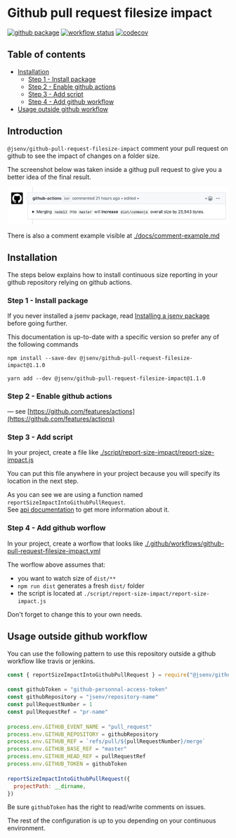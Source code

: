 # Github pull request filesize impact

[![github package](https://img.shields.io/github/package-json/v/jsenv/jsenv-github-pull-request-filesize-impact.svg?label=package&logo=github)](https://github.com/jsenv/jsenv-github-pull-request-filesize-impact/packages)
[![workflow status](https://github.com/jsenv/jsenv-github-pull-request-filesize-impact/workflows/continuous%20testing/badge.svg)](https://github.com/jsenv/jsenv-github-pull-request-filesize-impact/actions?workflow=continuous+testing)
[![codecov](https://codecov.io/gh/jsenv/jsenv-github-pull-request-filesize-impact/branch/master/graph/badge.svg)](https://codecov.io/gh/jsenv/jsenv-github-pull-request-filesize-impact)

## Table of contents

- [Installation](#installation)
  - [Step 1 - Install package](#step-1---install-package)
  - [Step 2 - Enable github actions](#step-2---enable-github-actions)
  - [Step 3 - Add script](#step-3---add-script)
  - [Step 4 - Add github workflow](#step-4---add-github-worflow)
- [Usage outside github workflow](#usage-outside-github-workflow)

## Introduction

`@jsenv/github-pull-request-filesize-impact` comment your pull request on github to see the impact of changes on a folder size.

The screenshot below was taken inside a githug pull request to give you a better idea of the final result.

![screenshot of pull request comment](./docs/screenshot-of-pull-request-comment.png)

There is also a comment example visible at [./docs/comment-example.md](./docs/comment-example.md)

## Installation

The steps below explains how to install continuous size reporting in your github repository relying on github actions.

### Step 1 - Install package

If you never installed a jsenv package, read [Installing a jsenv package](https://github.com/jsenv/jsenv-core/blob/master/docs/installing-jsenv-package.md#installing-a-jsenv-package) before going further.

This documentation is up-to-date with a specific version so prefer any of the following commands

```console
npm install --save-dev @jsenv/github-pull-request-filesize-impact@1.1.0
```

```console
yarn add --dev @jsenv/github-pull-request-filesize-impact@1.1.0
```

### Step 2 - Enable github actions

— see [https://github.com/features/actions](https://github.com/features/actions)

### Step 3 - Add script

In your project, create a file like [./script/report-size-impact/report-size-impact.js](./script/report-size-impact/report-size-impact.js)

You can put this file anywhere in your project because you will specify its location in the next step.

As you can see we are using a function named `reportSizeImpactIntoGithubPullRequest`.<br />
See [api documentation](./docs/api.md) to get more information about it.

### Step 4 - Add github worflow

In your project, create a worflow that looks like [./.github/workflows/github-pull-request-filesize-impact.yml](./.github/workflows/github-pull-request-filesize-impact.yml)

The worflow above assumes that:

- you want to watch size of `dist/**`
- `npm run dist` generates a fresh `dist/` folder
- the script is located at `./script/report-size-impact/report-size-impact.js`

Don't forget to change this to your own needs.

## Usage outside github workflow

You can use the following pattern to use this repository outside a github workflow like travis or jenkins.

```js
const { reportSizeImpactIntoGithubPullRequest } = require("@jsenv/github-pull-request-filesize-impact")

const githubToken = "github-personnal-access-token"
const githubRepository = "jsenv/repository-name"
const pullRequestNumber = 1
const pullRequestRef = "pr-name"

process.env.GITHUB_EVENT_NAME = "pull_request"
process.env.GITHUB_REPOSITORY = githubRepository
process.env.GITHUB_REF = `refs/pull/${pullRequestNumber}/merge`
process.env.GITHUB_BASE_REF = "master"
process.env.GITHUB_HEAD_REF = pullRequestRef
process.env.GITHUB_TOKEN = githubToken

reportSizeImpactIntoGithubPullRequest({
  projectPath: __dirname,
})
```

Be sure `githubToken` has the right to read/write comments on issues.

The rest of the configuration is up to you depending on your continuous environment.
